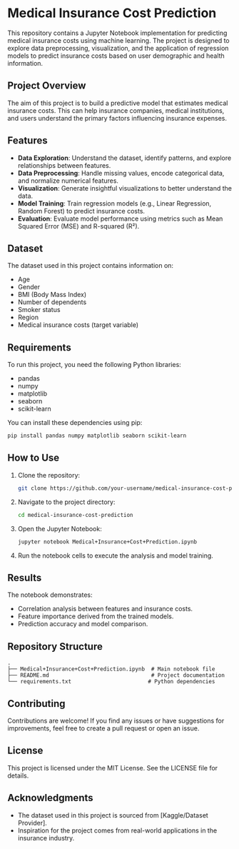 # Medical Insurance Cost Prediction

This repository contains a Jupyter Notebook implementation for predicting medical insurance costs using machine learning. The project is designed to explore data preprocessing, visualization, and the application of regression models to predict insurance costs based on user demographic and health information.

## Project Overview

The aim of this project is to build a predictive model that estimates medical insurance costs. This can help insurance companies, medical institutions, and users understand the primary factors influencing insurance expenses.

## Features

- **Data Exploration**: Understand the dataset, identify patterns, and explore relationships between features.
- **Data Preprocessing**: Handle missing values, encode categorical data, and normalize numerical features.
- **Visualization**: Generate insightful visualizations to better understand the data.
- **Model Training**: Train regression models (e.g., Linear Regression, Random Forest) to predict insurance costs.
- **Evaluation**: Evaluate model performance using metrics such as Mean Squared Error (MSE) and R-squared (R²).

## Dataset

The dataset used in this project contains information on:
- Age
- Gender
- BMI (Body Mass Index)
- Number of dependents
- Smoker status
- Region
- Medical insurance costs (target variable)

## Requirements

To run this project, you need the following Python libraries:

- pandas
- numpy
- matplotlib
- seaborn
- scikit-learn

You can install these dependencies using pip:
```bash
pip install pandas numpy matplotlib seaborn scikit-learn
```

## How to Use

1. Clone the repository:
   ```bash
   git clone https://github.com/your-username/medical-insurance-cost-prediction.git
   ```
2. Navigate to the project directory:
   ```bash
   cd medical-insurance-cost-prediction
   ```
3. Open the Jupyter Notebook:
   ```bash
   jupyter notebook Medical+Insurance+Cost+Prediction.ipynb
   ```
4. Run the notebook cells to execute the analysis and model training.

## Results

The notebook demonstrates:
- Correlation analysis between features and insurance costs.
- Feature importance derived from the trained models.
- Prediction accuracy and model comparison.

## Repository Structure

```
.
├── Medical+Insurance+Cost+Prediction.ipynb  # Main notebook file
├── README.md                                # Project documentation
└── requirements.txt                        # Python dependencies
```

## Contributing

Contributions are welcome! If you find any issues or have suggestions for improvements, feel free to create a pull request or open an issue.

## License

This project is licensed under the MIT License. See the LICENSE file for details.

## Acknowledgments

- The dataset used in this project is sourced from [Kaggle/Dataset Provider].
- Inspiration for the project comes from real-world applications in the insurance industry.

